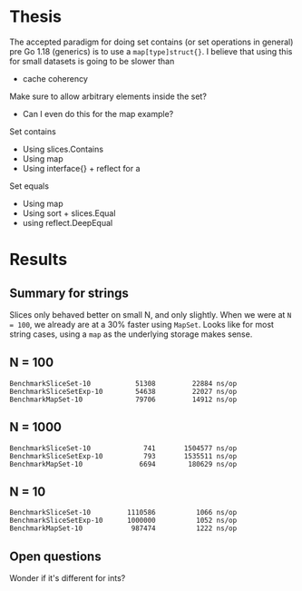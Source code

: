 # Thesis

The accepted paradigm for doing set contains (or set operations in general) pre Go 1.18 (generics) is to use a `map[type]struct{}`. I believe that using this for small datasets is going to be slower than 
* cache coherency

Make sure to allow arbitrary elements inside the set?
* Can I even do this for the map example?

Set contains
* Using slices.Contains
* Using map
* Using interface{} + reflect for a 

Set equals
* Using map
* Using sort + slices.Equal
* using reflect.DeepEqual

# Results

## Summary for strings

Slices only behaved better on small N, and only slightly. When we were at `N = 100`, we already are at a 30% faster using `MapSet`. Looks like for most string cases, using a `map` as the underlying storage makes sense.

## N = 100

```
BenchmarkSliceSet-10       	   51308	     22884 ns/op
BenchmarkSliceSetExp-10    	   54638	     22027 ns/op
BenchmarkMapSet-10         	   79706	     14912 ns/op
```

## N = 1000

```
BenchmarkSliceSet-10       	     741	   1504577 ns/op
BenchmarkSliceSetExp-10    	     793	   1535511 ns/op
BenchmarkMapSet-10         	    6694	    180629 ns/op
```

## N = 10

```
BenchmarkSliceSet-10       	 1110586	      1066 ns/op
BenchmarkSliceSetExp-10    	 1000000	      1052 ns/op
BenchmarkMapSet-10         	  987474	      1222 ns/op
```

## Open questions

Wonder if it's different for ints?
